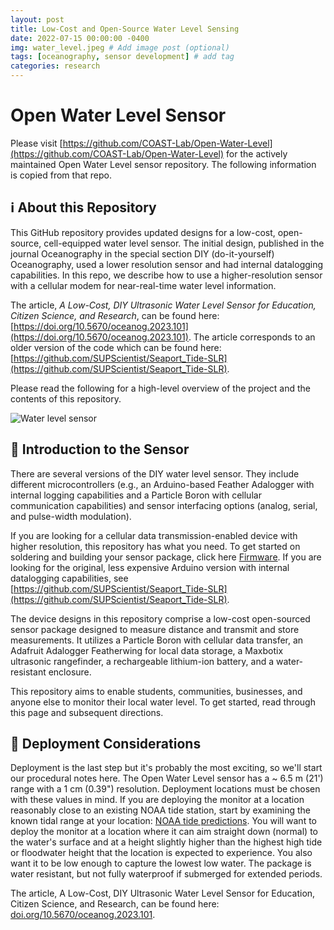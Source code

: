 ```yaml
---
layout: post
title: Low-Cost and Open-Source Water Level Sensing
date: 2022-07-15 00:00:00 -0400
img: water_level.jpeg # Add image post (optional)
tags: [oceanography, sensor development] # add tag
categories: research
---
```


# Open Water Level Sensor

Please visit [https://github.com/COAST-Lab/Open-Water-Level](https://github.com/COAST-Lab/Open-Water-Level) for the actively maintained Open Water Level sensor repository. The following information is copied from that repo.

## ℹ️ About this Repository
This GitHub repository provides updated designs for a low-cost, open-source, cell-equipped water level sensor. The initial design, published in the journal Oceanography in the special section DIY (do-it-yourself) Oceanography, used a lower resolution sensor and had internal datalogging capabilities. In this repo, we describe how to use a higher-resolution sensor with a cellular modem for near-real-time water level information. 

The article, *A Low-Cost, DIY Ultrasonic Water Level Sensor for Education, Citizen Science, and Research*, can be found here: [https://doi.org/10.5670/oceanog.2023.101](https://doi.org/10.5670/oceanog.2023.101). The article corresponds to an older version of the code which can be found here: [https://github.com/SUPScientist/Seaport_Tide-SLR](https://github.com/SUPScientist/Seaport_Tide-SLR).

Please read the following for a high-level overview of the project and the contents of this repository.

![Water level sensor](../assets/img/for_posts/SMCKERR_WL_WL01.jpeg)

## 🔌 Introduction to the Sensor
There are several versions of the DIY water level sensor. They include different microcontrollers (e.g., an Arduino-based Feather Adalogger with internal logging capabilities and a Particle Boron with cellular communication capabilities) and sensor interfacing options (analog, serial, and pulse-width modulation). 

If you are looking for a cellular data transmission-enabled device with higher resolution, this repository has what you need. To get started on soldering and building your sensor package, click here [Firmware](Firmware). If you are looking for the original, less expensive Arduino version with internal datalogging capabilities, see [https://github.com/SUPScientist/Seaport_Tide-SLR](https://github.com/SUPScientist/Seaport_Tide-SLR).

The device designs in this repository comprise a low-cost open-sourced sensor package designed to measure distance and transmit and store measurements.  It utilizes a Particle Boron with cellular data transfer, an Adafruit Adalogger Featherwing for local data storage, a Maxbotix ultrasonic rangefinder, a rechargeable lithium-ion battery, and a water-resistant enclosure. 

This repository aims to enable students, communities, businesses, and anyone else to monitor their local water level. To get started, read through this page and subsequent directions. 

## 🌊 Deployment Considerations
Deployment is the last step but it's probably the most exciting, so we'll start our procedural notes here. The Open Water Level sensor has a ~ 6.5 m (21') range with a 1 cm (0.39") resolution. Deployment locations must be chosen with these values in mind. If you are deploying the monitor at a location reasonably close to an existing NOAA tide station, start by examining the known tidal range at your location: [NOAA tide predictions](https://tidesandcurrents.noaa.gov/tide_predictions.html). You will want to deploy the monitor at a location where it can aim straight down (normal) to the water's surface and at a height slightly higher than the highest high tide or floodwater height that the location is expected to experience. You also want it to be low enough to capture the lowest low water. The package is water resistant, but not fully waterproof if submerged for extended periods.

The article, A Low-Cost, DIY Ultrasonic Water Level Sensor for Education, Citizen Science, and Research, can be found here: [doi.org/10.5670/oceanog.2023.101](https://doi.org/10.5670/oceanog.2023.101).

